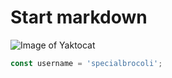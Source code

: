 # Start markdown
![Image of Yaktocat](https://octodex.github.com/images/yaktocat.png)
```javascript
const username = 'specialbrocoli';
```
